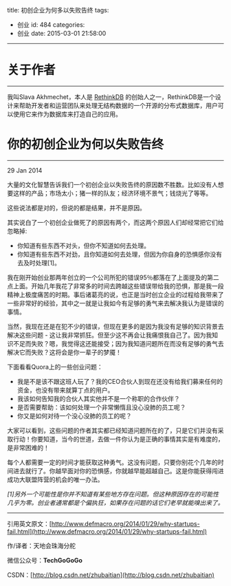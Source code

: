 title: 初创企业为何多以失败告终
tags:
  - 创业
id: 484
categories:
  - 创业
date: 2015-03-01 21:58:00
---

<div id="article_content" class="article_content">&#13;
        <div class="markdown_views">

# 关于作者

* * *

我叫Slava Akhmechet，本人是 [RethinkDB](http://www.rethinkdb.com/) 的创始人之一，RethinkDB是一个设计来帮助开发者和运营团队来处理无结构数据的一个开源的分布式数据库，用户可以使用它来作为数据库来打造自己的应用。

# 你的初创企业为何以失败告终

* * *

29 Jan 2014

大量的文化智慧告诉我们一个初创企业以失败告终的原因数不胜数。比如没有人想要这样的产品；市场太小；猪一样的队友；经济环境不景气；钱烧光了等等。

这些说法都是对的，但说的都是结果，并不是原因。

其实说白了一个初创企业做死了的原因有两个，而这两个原因人们却经常把它们给忽略掉:

*   你知道有些东西不对头，但你不知道如何去处理。
*   你知道有些东西不对劲，且你知道如何去处理，但因为你自身的恐惧感你没有去及时处理[1]。

我在刚开始创业那两年创立的一个公司所犯的错误95％都落在了上面提及的第二点上面。开始几年我花了非常多的时间去跨越这些错误带给我的恐惧，那是我一段精神上极度痛苦的时期。事后诸葛亮的说，也正是当时创立企业的过程给我带来了一些非常好的经验，其中之一就是让我如今有足够的勇气来去解决我认为是错误的事情。

当然，我现在还是在犯不少的错误，但现在更多的是因为我没有足够的知识背景去解决这些问题 - 这让我非常抓狂。但至少这不再会让我痛恨我自己了。因为我知识不足而失败？嗯，我觉得这还能接受；因为我知道问题所在而没有足够的勇气去解决它而失败？这将会是你一辈子的梦魇！

下面看看Quora上的一些创业问题：

*   我是不是该不跟这班人玩了？我的CEO合伙人到现在还没有给我们募来任何的资金，也没有带来就算丁点的用户。
*   我该如何告知我的合伙人其实他并不是一个称职的合作伙伴？
*   是否需要帮助：该如何处理一个非常懒惰且没心没肺的员工呢？
*   你又是如何对待一个没心没肺的员工的呢？

大家可以看到，这些问题的作者其实都已经知道问题所在的了，只是它们并没有采取行动！你要知道，当今的世道，去做一件你认为是正确的事情其实是有难度的，是非常困难的！

每个人都需要一定的时间才能获取这种勇气。这没有问题，只要你别花个几年的时间进去就行了。你越早面对你的恐惧感，你就越早能超越自己。这是你能获得闯进成功大联盟阵营的机会的唯一办法。

_[1]另外一个可能性是你并不知道有某些地方存在问题。但这种原因存在的可能性几乎为零。创业者通常都是个偏执狂，如果存在问题的话它们老早就能嗅出来了。_

* * *

引用英文原文：[http://www.defmacro.org/2014/01/29/why-startups-fail.html](http://www.defmacro.org/2014/01/29/why-startups-fail.html) 

作/译者：天地会珠海分舵  

微信公众号：**TechGoGoGo**  

CSDN：[http://blog.csdn.net/zhubaitian](http://blog.csdn.net/zhubaitian)
</div>&#13;
        <script type="text/javascript"><![CDATA[
            $(function () {
                $('pre.prettyprint code').each(function () {
                    var lines = $(this).text().split('n').length;
                    var $numbering = $('<ul/>').addClass('pre-numbering').hide();
                    $(this).addClass('has-numbering').parent().append($numbering);
                    for (i = 1; i <= lines; i++) {
                        $numbering.append($('<li/>').text(i));
                    };
                    $numbering.fadeIn(1700);
                });
            });
        ]]></script></div>